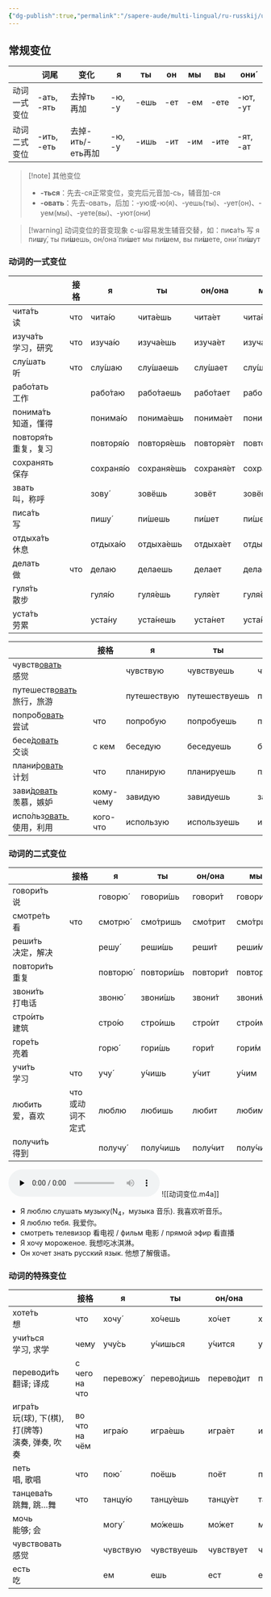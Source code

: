 ```yaml
---
{"dg-publish":true,"permalink":"/sapere-aude/multi-lingual/ru-russkij/urok-06/","dgPassFrontmatter":true}
---
```


## 常规变位

|        | 词尾         | 变化            | я      | ты   | он  | мы  | вы   | они́     |
| ------ | ---------- | ------------- | ------ | ---- | --- | --- | ---- | -------- |
| 动词一式变位 | -ать, -ять | 去掉ть再加        | -ю, -у | -ешь | -ет | -ем | -ете | -ют, -ут |
| 动词二式变位 | -ить, -еть | 去掉-ить/-еть再加 | -ю, -у | -ишь | -ит | -им | -ите | -ят, -ат |


> [!note] 其他变位
> - **-ться**：先去-ся正常变位，变完后元音加-сь，辅音加-ся
> - **-овать**：先去-овать，后加：-ую或-ю(я)、-уешь(ты)、-ует(он)、-уем(мы)、-уете(вы)、-уют(они́)


>[!warning] 动词变位的音变现象
> с-ш容易发生辅音交替，如：пи**с**а́ть 写
я пи**ш**у́, ты пи́**ш**ешь, он/она́ пи́**ш**ет
мы пи́**ш**ем, вы пи́**ш**ете, они́ пи́**ш**ут
### 动词的一式变位

|                      | 接格  | я         | ты          | он/она     | мы         | вы          | они        |
| :------------------- | --- | --------- | ----------- | ---------- | ---------- | ----------- | ---------- |
| чита́ть　<br>读        | что | чита́ю    | чита́ешь    | чита́ет    | чита́ем    | чита́ете    | чита́ют    |
| изуча́ть　<br>学习，研究   | что | изуча́ю   | изуча́ешь   | изуча́ет   | изуча́ем   | изуча́ете   | изуча́ют   |
| слу́шать　<br>听       | что | слу́шаю   | слу́шаешь   | слу́шает   | слу́шаем   | слу́шаете   | слу́шают   |
| рабо́тать　<br>工作     |     | рабо́таю  | рабо́таешь  | рабо́тает  | рабо́таем  | рабо́таете  | рабо́тают  |
| понима́ть　<br>知道，懂得  |     | понима́ю  | понима́ешь  | понима́ет  | понима́ем  | понима́ете  | понима́ют  |
| повторя́ть　<br>重复，复习 |     | повторя́ю | повторя́ешь | повторя́ет | повторя́ем | повторя́ете | повторя́ют |
| сохранять　<br>保存     |     | сохраня́ю | сохраня́ешь | сохраня́ет | сохраня́ем | сохраня́ете | сохраня́ют |
| звать　<br>叫，称呼       |     | зову́     | зовёшь      | зовёт      | зовём      | зовёте      | зову́т     |
| писа́ть　<br>写        |     | пишу́     | пи́шешь     | пи́шет     | пи́шем     | пи́шете     | пи́шут     |
| отдыха́ть　<br>休息     |     | отдыха́ю  | отдыха́ешь  | отдыха́ет  | отдыха́ем  | отдыха́ете  | отдыха́ют  |
| делать　<br>做         | что | делаю     | делаешь     | делает     | делаем     | делаете     | делают     |
| гуля́ть　<br>散步       |     | гуля́ю    | гуля́ешь    | гуля́ет    | гуля́ем    | гуля́ете    | гуля́ют    |
| уста́ть 　<br>劳累      |     | уста́ну   | уста́нешь   | уста́нет   | уста́нем   | уста́нете   | уста́нут   |


|                                 | 接格        | я           | ты            | он/она       | мы           | вы            | они          |
| :------------------------------ | --------- | ----------- | ------------- | ------------ | ------------ | ------------- | ------------ |
| чувств<u>овать</u>　<br>感觉       |           | чувствую    | чувствуешь    | чувствует    | чувствуем    | чувствуете    | чувствуют    |
| путешеств<u>овать</u>　<br>旅行，旅游 |           | путешествую | путешествуешь | путешествует | путешествуем | путешествуете | путешествуют |
| попро́б<u>овать</u>　<br>尝试      | что       | попробую    | попробуешь    | попробует    | попробуем    | попробуете    | попробуют    |
| бесе́д<u>овать</u>　<br>交谈       | с кем     | беседую     | беседуешь     | беседует     | беседуем     | беседуете     | беседуют     |
| плани́р<u>овать</u>　<br>计划      | что       | планирую    | планируешь    | планирует    | планируем    | планируете    | планируют    |
| зави́д<u>овать</u>　<br>羡慕，嫉妒    | кому-чему | завидую     | завидуешь     | завидует     | завидуем     | завидуете     | завидуют     |
| испо́льз<u>овать </u>　<br>使用，利用 | кого-что  | использую   | используешь   | использует   | используем   | используете   | используют   |

### 动词的二式变位

|                   | 接格             | я        | ты         | он/она    | мы        | вы         | они       |
| ----------------- | -------------- | -------- | ---------- | --------- | --------- | ---------- | --------- |
| говори́ть 　<br>说  |                | говорю́  | говори́шь  | говори́т  | говори́м  | говори́те  | говоря́т  |
| смотре́ть　<br>看   | что            | смотрю́  | смо́тришь  | смо́трит  | смо́трим  | смо́трите  | смо́трят  |
| реши́ть　<br>决定，解决 |                | решу́    | реши́шь    | реши́т    | реши́м    | реши́те    | реша́т    |
| повтори́ть　<br>重复 |                | повторю́ | повтори́шь | повтори́т | повтори́м | повтори́те | повторя́т |
| звони́ть　<br>打电话  |                | звоню́   | звони́шь   | звони́т   | звони́м   | звони́те   | звоня́т   |
| стро́ить　<br>建筑   |                | стро́ю   | стро́ишь   | стро́ит   | стро́им   | стро́ите   | стро́ят   |
| горе́ть　<br>亮着    |                | горю́    | гори́шь    | гори́т    | гори́м    | гори́те    | горя́т    |
| учи́ть　<br>学习     | что            | учу́     | у́чишь     | у́чит     | у́чим     | у́чите     | у́чат     |
| любить　<br>爱，喜欢   | что　<br>或动词不定式 | люблю    | любишь     | любит     | любим     | любите     | любят     |
| получи́ть　<br>得到  |                | получу́  | полу́чишь  | полу́чит  | полу́чим  | полу́чите  | полу́чат  |
<audio id="audio" controls="" preload="none">
<source id="mp3" src="https://huangyahui.com/img/user/TARDIS/Assets/2024/动词变位.mp3">
</audio>
![[动词变位.m4a]]

- Я люблю слушать музыку(N<sub>4</sub>，музыка 音乐). 我喜欢听音乐。
- Я люблю тебя. 我爱你。
- смотреть телевизор 看电视 / фильм 电影 / прямой эфир 看直播
- Я хочу мороженое. 我想吃冰淇淋。
- Он хочет знать русский язык. 他想了解俄语。

### 动词的特殊变位

|                                             | 接格               | я         | ты          | он/она     | мы         | вы          | они        |
| ------------------------------------------- | ---------------- | --------- | ----------- | ---------- | ---------- | ----------- | ---------- |
| хоте́ть　<br>想                               | что              | хочу́     | хо́чешь     | хо́чет     | хоти́м     | хоти́те     | хотя́т     |
| учи́ться　<br>学习, 求学                         | чему             | учу́сь    | у́чишься    | у́чится    | у́чимся    | у́читесь    | у́чатся    |
| переводи́ть　<br>翻译; 译成                      | с чего<br>на что | перевожу́ | перево́дишь | перево́дит | перево́дим | перево́дите | перево́дят |
| игра́ть　<br>玩(球), 下(棋), 打(牌等)<br>演奏, 弹奏, 吹奏 | во что<br>на чём | игра́ю    | игра́ешь    | игра́ет    | игра́ем    | игра́ете    | игра́ют    |
| петь<br>唱, 歌唱                               | что              | пою́      | поёшь       | поёт       | поём       | поёте       | пою́т      |
| танцева́ть　<br>跳舞, 跳…舞                      | что              | танцу́ю   | танцу́ешь   | танцу́ет   | танцу́ем   | танцу́ете   | танцу́ют   |
| мочь　<br>能够; 会                              |                  | могу́     | мо́жешь     | мо́жет     | мо́жем     | мо́жете     | мо́гут     |
| чувствовать  感觉                             |                  | чувствую  | чувствуешь  | чувствует  | чувствуем  | чувствуете  | чувствуют  |
| есть　<br>吃                                  |                  | ем        | ешь         | ест        | едим       | едите       | едят       |


